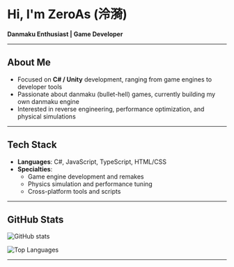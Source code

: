 # Hi, I'm ZeroAs (泠漪)

**Danmaku Enthusiast | Game Developer**

---

## About Me
- Focused on **C# / Unity** development, ranging from game engines to developer tools
- Passionate about danmaku (bullet-hell) games, currently building my own danmaku engine
- Interested in reverse engineering, performance optimization, and physical simulations

---

## Tech Stack
- **Languages**: C#, JavaScript, TypeScript, HTML/CSS
- **Specialties**:
  - Game engine development and remakes
  - Physics simulation and performance tuning
  - Cross-platform tools and scripts

---

## GitHub Stats

![GitHub stats](https://github-readme-stats.vercel.app/api?username=AngelShadow2017&show_icons=true&theme=default)

![Top Languages](https://github-readme-stats.vercel.app/api/top-langs/?username=AngelShadow2017&layout=compact&theme=default)

---
